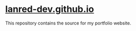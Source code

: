 # [lanred-dev.github.io](https://lanred-dev.github.io)

This repository contains the source for my portfolio website.
